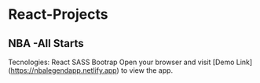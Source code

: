 # React-Projects
## NBA -All Starts
Tecnologies: React SASS Bootrap
Open your browser and visit [Demo Link] (https://nbalegendapp.netlify.app) to view the app.

